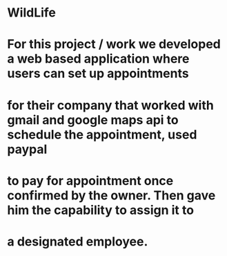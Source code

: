 # WildLife
# For this project / work we developed a web based application where users can set up appointments
# for their company that worked with gmail and google maps api to schedule the appointment, used paypal
# to pay for appointment once confirmed by the owner. Then gave him the capability to assign it to 
# a designated employee.
